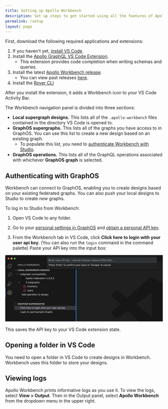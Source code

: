 ```yaml
---
title: Setting up Apollo Workbench
description: Set up steps to get started using all the features of Apollo Workbench
permalink: /setup
layout: page
---
```


First, download the following required applications and extensions:

1. If you haven't yet, [install VS Code](https://code.visualstudio.com/download).
2. Install the [Apollo GraphQL VS Code Extension](https://marketplace.visualstudio.com/items?itemName=apollographql.vscode-apollo).
   - This extension provides code completion when writing schemas and queries.
3. Install the latest [Apollo Workbench release](https://marketplace.visualstudio.com/items?itemName=apollographql.apollo-workbench).
   - You can view past releases [here](https://github.com/apollographql/apollo-workbench-vscode/releases).
4. Install the [Rover CLI](https://www.apollographql.com/docs/rover/getting-started)

After you install the extension, it adds a Workbench icon to your VS Code Activity Bar.

The Workbench navigation panel is divided into three sections:

- **Local supergraph designs.** This lists all of the `.apollo-workbench` files contained in the directory VS Code is opened to.
- **GraphOS supergraphs.** This lists all of the graphs you have access to in GraphOS. You can use this list to create a new design based on an existing graph.
  - To populate this list, you need to [authenticate Workbench with Studio](#authenticating-with-graphos).
- **GraphOS operations.** This lists all of the GraphQL operations associated with whichever **GraphOS graph** is selected.

## Authenticating with GraphOS

Workbench can connect to GraphOS, enabling you to create designs based on your existing federated graphs. You can also push your local designs to Studio to create _new_ graphs.

To log in to Studio from Workbench:

1. Open VS Code to any folder.

2. Go to your [personal settings in GraphOS](https://studio.apollographql.com/user-settings) and [obtain a personal API key](https://www.apollographql.com/docs/studio/api-keys/#personal-api-keys).

3. From the Workbench tab in VS Code, click **Click here to login with your user api key**. (You can also run the `login` command in the command palette) Paste your API key into the input box:

<img class="screenshot" src="./images/add-api-key.png" alt="Adding an API key to workbench" />

This saves the API key to your VS Code extension state.

## Opening a folder in VS Code

You need to open a folder in VS Code to create designs in Workbench. Workbench uses this folder to store your designs.

## Viewing logs

Apollo Workbench prints informative logs as you use it. To view the logs, select **View > Output**. Then in the Output panel, select **Apollo Workbench** from the dropdown menu in the upper right.
